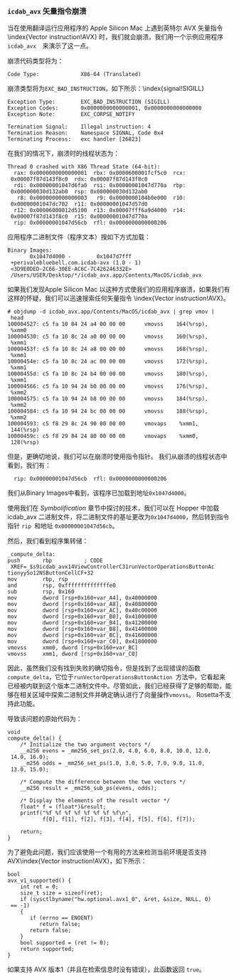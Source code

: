 ### `icdab_avx` 矢量指令崩溃

当在使用翻译运行应用程序的 Apple Silicon Mac 上遇到英特尔 AVX 矢量指令\index{Vector instruction!AVX} 时，我们就会崩溃。我们用一个示例应用程序 `icdab_avx  `来演示了这一点。

崩溃代码类型将为：
```
Code Type:             X86-64 (Translated)
```

崩溃类型将为`EXC_BAD_INSTRUCTION`，如下所示：\index{signal!SIGILL}
```
Exception Type:        EXC_BAD_INSTRUCTION (SIGILL)
Exception Codes:       0x0000000000000001, 0x0000000000000000
Exception Note:        EXC_CORPSE_NOTIFY

Termination Signal:    Illegal instruction: 4
Termination Reason:    Namespace SIGNAL, Code 0x4
Terminating Process:   exc handler [26823]
```

在我们的情况下，崩溃时的线程状态为：

```
Thread 0 crashed with X86 Thread State (64-bit):
  rax: 0x0000000000000001  rbx: 0x0000600001fcf5c0  rcx:
 0x00007f87d143f8c0  rdx: 0x00007f87d143f8c0
  rdi: 0x00000001047d6fa0  rsi: 0x00000001047d770a  rbp:
 0x000000030d132ab0  rsp: 0x000000030d132ab0
   r8: 0x0000000000000003   r9: 0x0000000104b0e000  r10:
 0x00000001047dc702  r11: 0x00000001047d57d0
  r12: 0x00006000012d5100  r13: 0x00007fff6a9d4000  r14:
 0x00007f87d143f8c0  r15: 0x00000001047d770a
  rip: 0x00000001047d56cb  rfl: 0x0000000000000206
```

应用程序二进制文件（程序文本）按如下方式加载：
```
Binary Images:
       0x1047d4000 -        0x1047d7fff
 +perivalebluebell.com.icdab-avx (1.0 - 1)
 <3D9E0DED-2C66-30EE-AC6C-7C426246332E>
 /Users/USER/Desktop/*/icdab_avx.app/Contents/MacOS/icdab_avx
```

如果我们发现Apple Silicon Mac 以这种方式使我们的应用程序崩溃，如果我们有这样的怀疑，我们可以迅速搜索任何矢量指令 \index{Vector instruction!AVX}。

```
# objdump -d icdab_avx.app/Contents/MacOS/icdab_avx | grep vmov |
 head
100004527: c5 fa 10 84 24 a4 00 00 00      vmovss    164(%rsp),
 %xmm0
100004530: c5 fa 10 8c 24 a0 00 00 00      vmovss    160(%rsp),
 %xmm1
10000453f: c5 fa 10 8c 24 a8 00 00 00      vmovss    168(%rsp),
 %xmm1
10000454e: c5 fa 10 8c 24 ac 00 00 00      vmovss    172(%rsp),
 %xmm1
10000455d: c5 fa 10 8c 24 b4 00 00 00      vmovss    180(%rsp),
 %xmm1
100004566: c5 fa 10 94 24 b0 00 00 00      vmovss    176(%rsp),
 %xmm2
100004575: c5 fa 10 94 24 b8 00 00 00      vmovss    184(%rsp),
 %xmm2
100004584: c5 fa 10 94 24 bc 00 00 00      vmovss    188(%rsp),
 %xmm2
100004593: c5 f8 29 8c 24 90 00 00 00      vmovaps    %xmm1,
 144(%rsp)
10000459c: c5 f8 29 84 24 80 00 00 00      vmovaps    %xmm0,
 128(%rsp)
```

但是，更确切地说，我们可以在崩溃时使用指令指针。
我们从崩溃的线程状态中看到，我们有：

```
  rip: 0x00000001047d56cb  rfl: 0x0000000000000206
```
我们从Binary Images中看到，该程序已加载到地址`0x1047d4000`。

使用我们在 _Symbolification_ 章节中探讨的技术，我们可以在 Hopper 中加载 icdab_avx 二进制文件，将二进制文件的基址更改为`0x1047d4000`，然后转到指令指针 `rip `和地址 `0x00000001047d56cb`。

然后，我们看到程序集转储：
```
_compute_delta:
push       rbp          ; CODE
 XREF=_$s9icdab_avx14ViewControllerC31runVectorOperationsButtonAc
tionyySo12NSButtonCellCF+32
mov        rbp, rsp
and        rsp, 0xffffffffffffffe0
sub        rsp, 0x160
mov        dword [rsp+0x160+var_A4], 0x40000000
mov        dword [rsp+0x160+var_A8], 0x40800000
mov        dword [rsp+0x160+var_AC], 0x40c00000
mov        dword [rsp+0x160+var_B0], 0x41000000
mov        dword [rsp+0x160+var_B4], 0x41200000
mov        dword [rsp+0x160+var_B8], 0x41400000
mov        dword [rsp+0x160+var_BC], 0x41600000
mov        dword [rsp+0x160+var_C0], 0x41800000
vmovss     xmm0, dword [rsp+0x160+var_BC]
vmovss     xmm1, dword [rsp+0x160+var_C0]
```

因此，虽然我们没有找到失败的确切指令，但是找到了出现错误的函数 `compute_delta`，它位于`runVectorOperationsButtonAction `方法中，它看起来已经被内联到这个版本二进制文件中。尽管如此，我们已经获得了足够的帮助，能够在相关区域中探索二进制文件并确定确认进行了向量操作`vmovss`。 Rosetta不支持此功能。


导致该问题的原始代码为：
```
void
compute_delta() {
    /* Initialize the two argument vectors */
    __m256 evens = _mm256_set_ps(2.0, 4.0, 6.0, 8.0, 10.0, 12.0,
 14.0, 16.0);
    __m256 odds = _mm256_set_ps(1.0, 3.0, 5.0, 7.0, 9.0, 11.0,
 13.0, 15.0);
    
    /* Compute the difference between the two vectors */
    __m256 result = _mm256_sub_ps(evens, odds);
    
    /* Display the elements of the result vector */
    float* f = (float*)&result;
    printf("%f %f %f %f %f %f %f %f\n",
           f[0], f[1], f[2], f[3], f[4], f[5], f[6], f[7]);
    
    return;
}
```

为了避免此问题，我们应该使用一个有用的方法来检测当前环境是否支持 AVX\index{Vector instruction!AVX}，如下所示：
```
bool
avx_v1_supported() {
    int ret = 0;
    size_t size = sizeof(ret);
    if (sysctlbyname("hw.optional.avx1_0", &ret, &size, NULL, 0)
 == -1)
    {
       if (errno == ENOENT)
          return false;
       return false;
    }
    bool supported = (ret != 0);
    return supported;
}
```

如果支持 AVX 版本1（并且在检索信息时没有错误），此函数返回 `true`。

